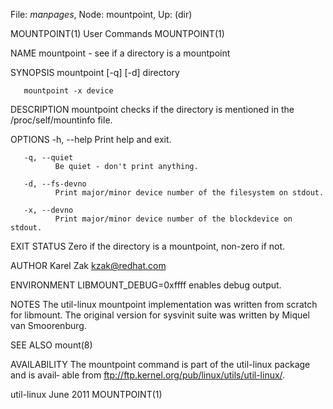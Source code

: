 File: *manpages*,  Node: mountpoint,  Up: (dir)

MOUNTPOINT(1)                    User Commands                   MOUNTPOINT(1)



NAME
       mountpoint - see if a directory is a mountpoint

SYNOPSIS
       mountpoint [-q] [-d] directory

       mountpoint -x device


DESCRIPTION
       mountpoint    checks   if   the   directory   is   mentioned   in   the
       /proc/self/mountinfo file.

OPTIONS
       -h, --help
              Print help and exit.

       -q, --quiet
              Be quiet - don't print anything.

       -d, --fs-devno
              Print major/minor device number of the filesystem on stdout.

       -x, --devno
              Print major/minor device number of the blockdevice on stdout.

EXIT STATUS
       Zero if the directory is a mountpoint, non-zero if not.

AUTHOR
       Karel Zak <kzak@redhat.com>

ENVIRONMENT
       LIBMOUNT_DEBUG=0xffff
              enables debug output.

NOTES
       The util-linux mountpoint implementation was written from  scratch  for
       libmount. The original version for sysvinit suite was written by Miquel
       van Smoorenburg.


SEE ALSO
       mount(8)

AVAILABILITY
       The mountpoint command is part of the util-linux package and is  avail‐
       able from ftp://ftp.kernel.org/pub/linux/utils/util-linux/.




util-linux                         June 2011                     MOUNTPOINT(1)
